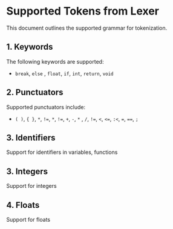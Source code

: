 # Supported Tokens from Lexer

This document outlines the supported grammar for tokenization.

## 1. **Keywords**
The following keywords are supported:

- `break`, `else` , `float`, `if`, `int`, `return`, `void`

## 2. **Punctuators**
Supported punctuators include:

- `( )`, `{ }`, `*`, `!=`, `*`,  `!=`, `+`, `-`, `*` , `/`, `!=`, `<`, `<=`, `:<`, `=`, `==`, `;`

## 3. **Identifiers**
Support for identifiers in variables, functions

## 3. **Integers**
Support for integers 

## 4. **Floats**
Support for floats


